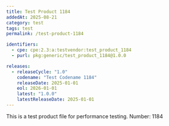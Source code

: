```yaml
---
title: Test Product 1184
addedAt: 2025-08-21
category: test
tags: test
permalink: /test-product-1184

identifiers:
  - cpe: cpe:2.3:a:testvendor:test_product_1184
  - purl: pkg:generic/test_product_1184@1.0.0

releases:
  - releaseCycle: "1.0"
    codename: "Test Codename 1184"
    releaseDate: 2025-01-01
    eol: 2026-01-01
    latest: "1.0.0"
    latestReleaseDate: 2025-01-01
---
```


This is a test product file for performance testing. Number: 1184
